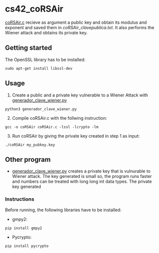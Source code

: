 # cs42_coRSAir
[coRSAir.c](coRSAir.c) recieve as argument a public key and obtain its modulus and exponent and saved them in *coRSAir_clavepublica.txt*. It also performs the Wiener attack and obtains its private key.

## Getting started
The OpenSSL library has to be installed:
```
sudo apt-get install libssl-dev
```

## Usage
1. Create a public and a private key vulnerable to a Wiener Attack with [generador_clave_wiener.py](https://github.com/msoto5/cs42_coRSAir#other-program)
```
python3 generador_clave_wiener.py
```

2. Compile coRSAir.c with the follwing instruction:
```
gcc -o coRSAir coRSAir.c -lssl -lcrypto -lm
```

3. Run coRSAir by giving the private key created in step 1 as input:
```
./coRSAir my_pubkey.key
```

## Other program
- [generador_clave_wiener.py](generador_clave_wiener.py) creates a private key that is vulnurable to Wiener attack. The key generated is small so, the program runs faster and numbers can be treated with long long int data types. The private key generated

### Instructions
Before running, the following libraries have to be installed:
- gmpy2:
```
pip install gmpy2
```
- Pycrypto:
```
pip install pycrypto
```